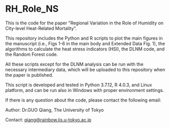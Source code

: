 # RH_Role_NS
This is the code for the paper "Regional Variation in the Role of Humidity on City-level Heat-Related Mortality".

This repository includes the Python and R scripts to plot the main figures in the manuscript (i.e., Figs 1-6 in the main body and Extended Data Fig. 1), the algorithms to calculate the heat stress indicators (HSI), the DLNM code, and the Random Forest code. 

All these scripts except for the DLNM analysis can be run with the necessary intermediary data, which will be uploaded to this repository when the paper is published.  

This script is developed and tested in Python 3.7.12, R 4.0.3, and Linux platform, and can be run also in Windows with proper environment settings.

If there is any question about the code, please contact the following email:  

Author: Dr.GUO Qiang, The University of Tokyo  

Contact: qiang@rainbow.iis.u-tokyo.ac.jp
